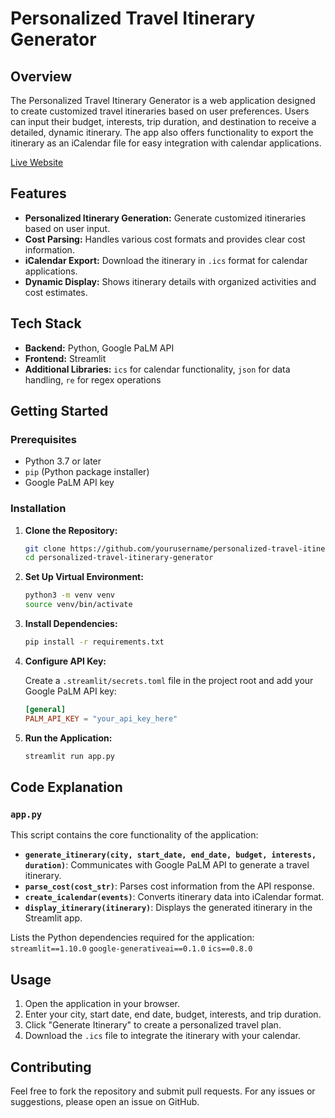 # Personalized Travel Itinerary Generator

## Overview

The Personalized Travel Itinerary Generator is a web application designed to create customized travel itineraries based on user preferences. Users can input their budget, interests, trip duration, and destination to receive a detailed, dynamic itinerary. The app also offers functionality to export the itinerary as an iCalendar file for easy integration with calendar applications.

[Live Website](https://travel-itineray-genai-nfkaxijsegvuw4bgwmbbuu.streamlit.app)

## Features

- **Personalized Itinerary Generation:** Generate customized itineraries based on user input.
- **Cost Parsing:** Handles various cost formats and provides clear cost information.
- **iCalendar Export:** Download the itinerary in `.ics` format for calendar applications.
- **Dynamic Display:** Shows itinerary details with organized activities and cost estimates.

## Tech Stack

- **Backend:** Python, Google PaLM API
- **Frontend:** Streamlit
- **Additional Libraries:** `ics` for calendar functionality, `json` for data handling, `re` for regex operations

## Getting Started

### Prerequisites

- Python 3.7 or later
- `pip` (Python package installer)
- Google PaLM API key

### Installation

1. **Clone the Repository:**

    ```bash
    git clone https://github.com/yourusername/personalized-travel-itinerary-generator.git
    cd personalized-travel-itinerary-generator
    ```

2. **Set Up Virtual Environment:**

    ```bash
    python3 -m venv venv
    source venv/bin/activate
    ```

3. **Install Dependencies:**

    ```bash
    pip install -r requirements.txt
    ```

4. **Configure API Key:**

    Create a `.streamlit/secrets.toml` file in the project root and add your Google PaLM API key:

    ```toml
    [general]
    PALM_API_KEY = "your_api_key_here"
    ```

5. **Run the Application:**

    ```bash
    streamlit run app.py
    ```


## Code Explanation

### `app.py`

This script contains the core functionality of the application:

- **`generate_itinerary(city, start_date, end_date, budget, interests, duration)`**: Communicates with Google PaLM API to generate a travel itinerary.
- **`parse_cost(cost_str)`**: Parses cost information from the API response.
- **`create_icalendar(events)`**: Converts itinerary data into iCalendar format.
- **`display_itinerary(itinerary)`**: Displays the generated itinerary in the Streamlit app.

Lists the Python dependencies required for the application:
    ```
    streamlit==1.10.0
    ```
    ```
    google-generativeai==0.1.0
    ```
    ```
    ics==0.8.0
    ```

  
## Usage

1. Open the application in your browser.
2. Enter your city, start date, end date, budget, interests, and trip duration.
3. Click "Generate Itinerary" to create a personalized travel plan.
4. Download the `.ics` file to integrate the itinerary with your calendar.


## Contributing

Feel free to fork the repository and submit pull requests. For any issues or suggestions, please open an issue on GitHub.


